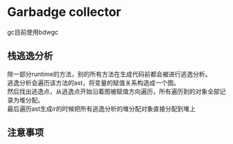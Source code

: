 # Garbadge collector
gc目前使用bdwgc


## 栈逃逸分析

除一部分runtime的方法，别的所有方法在生成代码前都会被进行逃逸分析。  
逃逸分析会遍历该方法的ast，将变量的赋值关系构造成一个图。  
然后找出逃逸点，从逃逸点开始沿着图被赋值方向遍历，所有遍历到的对象全部记录为堆分配。  
最后遍历ast生成ir的时候把所有逃逸分析的堆分配对象直接分配到堆上


## 注意事项



